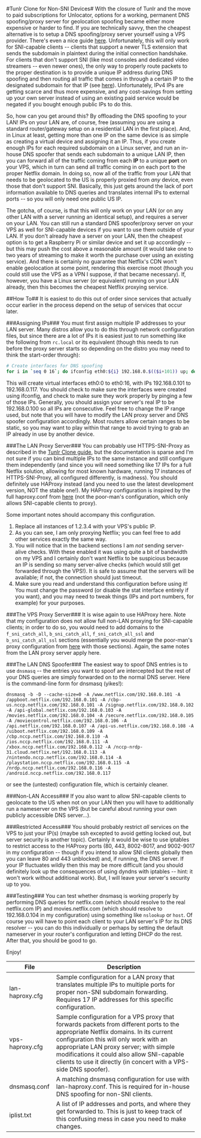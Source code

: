 #Tunlr Clone for Non-SNI Devices#
With the closure of Tunlr and the move to paid subscriptions for Unlocator, options for a working, permanent DNS spoofing/proxy server for geolocation spoofing became either more expensive or harder to find. If you are technically savvy, then the cheapest alternative is to setup a DNS spoofing/proxy server yourself using a VPS provider. There's even a nice guide [here](http://corporate-gadfly.github.io/Tunlr-Clone/). Unfortunately, this will only work for SNI-capable clients -- clients that support a newer TLS extension that sends the subdomain in plaintext during the initial connection handshake. For clients that don't support SNI (like most consoles and dedicated video streamers -- even newer ones), the only way to properly route packets to the proper destination is to provide a unique IP address during DNS spoofing and then routing all traffic that comes in through a certain IP to the designated subdomain for that IP (see [here](http://trick77.com/2014/03/01/tunlr-style-dns-unblocking-pandora-netflix-hulu-et-al/)). Unfortunately, IPv4 IPs are getting scarce and thus more expensive, and any cost-savings from setting up your own server instead of using an existing paid service would be negated if you bought enough public IPs to do this.

So, how can you get around this? By offloading the DNS spoofing to your LAN! IPs on your LAN are, of course, free (assuming you are using a standard router/gateway setup on a residential LAN in the first place). And, in Linux at least, getting more than one IP on the same device is as simple as creating a virtual device and assigning it an IP. Thus, if you create enough IPs for each required subdomain on a Linux server, and run an in-house DNS spoofer that sends each subdomain to a unique LAN IP, then you can forward all of the traffic coming from each **IP** to a unique **port** on your VPS, which in turn can send all traffic coming in on each port to the proper Netflix domain. In doing so, now all of the traffic from your LAN that needs to be geolocated to the US is properly proxied from *any* device, even those that don't support SNI. Basically, this just gets around the lack of port information available to DNS queries and translates internal IPs to external ports -- so you will only need one public US IP.

The gotcha, of course, is that this will only work on your LAN (or on any other LAN with a server running an identical setup), and requires a server on your LAN. You can still run a standard DNS spoofer/proxy server on your VPS as well for SNI-capable devices if you want to use them outside of your LAN. If you don't already have a server on your LAN, then the cheapest option is to get a Raspberry Pi or similar device and set it up accordingly -- but this may push the cost above a reasonable amount (it would take one to two years of streaming to make it worth the purchase over using an existing service). And there is certainly no guarantee that Netflix's CDN won't enable geolocation at some point, rendering this exercise moot (though you could still use the VPS as a VPN I suppose, if that became necessary). If, however, you have a Linux server (or equivalent) running on your LAN already, then this becomes the cheapest Netflix proxying service.

##How To##
It is easiest to do this out of order since services that actually occur earlier in the process depend on the setup of services that occur later.

###Assigning IPs###
You must first assign multiple IP addresses to your LAN server. Many distros allow you to do this through network configuration files, but since there are a lot of IPs it is easiest just to run something like the following from `rc.local` or its equivalent (though this needs to run before the proxy server starts so depending on the distro you may need to think the start-order through):
```bash
# Create interfaces for DNS spoofing
for i in `seq 0 16`; do ifconfig eth0:${i} 192.168.0.$(($i+101)) up; done
```
This will create virtual interfaces eth0:0 to eth0:16, with IPs 192.168.0.101 to 192.168.0.117. You should check to make sure the interfaces were created using ifconfig, and check to make sure they work properly by pinging a few of those IPs. Generally, you should assign your server's real IP to be 192.168.0.100 so all IPs are consecutive. Feel free to change the IP range used, but note that you will have to modify the LAN proxy server and DNS spoofer configuration accordingly. Most routers allow certain ranges to be static, so you may want to play within that range to avoid trying to grab an IP already in use by another device.

###The LAN Proxy Server###
You can probably use HTTPS-SNI-Proxy as described in the [Tunlr Clone guide](http://corporate-gadfly.github.io/Tunlr-Clone/), but the documentation is sparse and I'm not sure if you can bind multiple IPs to the same instance and still configure them independently (and since you will need something like 17 IPs for a full Netflix solution, allowing for most known hardware, running 17 instances of HTTPS-SNI-Proxy, all configured differently, is madness). You should definitely use HAProxy instead (and you need to use the latest development version, NOT the stable one!). My HAProxy configuration is inspired by the full haproxy.conf from [here](https://github.com/trick77/tunlr-style-dns-unblocking) (not the poor-man's configuration, which only allows SNI-capable clients to proxy).

Some important notes should accompany this configuration.
1. Replace all instances of 1.2.3.4 with your VPS's public IP.
2. As you can see, I am only proxying Netflix; you can feel free to add other services exactly the same way.
3. You will notice that in the backend sections I am *not* sending server-alive checks. With these enabled it was using quite a bit of bandwidth on my VPS and I certainly don't want Netflix to be suspicious because an IP is sending so many server-alive checks (which would still get forwarded through the VPS!). It is safe to assume that the servers will be available; if not, the connection should just timeout.
4. Make sure you read and understand this configuration before using it! You must change the password (or disable the stat interface entirely if you want), and you may need to tweak things (IPs and port numbers, for example) for your purposes.

###The VPS Proxy Server###
It is wise again to use HAProxy here. Note that my configuration does not allow full non-LAN proxying for SNI-capable clients; in order to do so, you would need to add domains to the `f_sni_catch_all`, `b_sni_catch_all`, `f_sni_catch_all_ssl` and `b_sni_catch_all_ssl` sections (essentially you would merge the poor-man's proxy configuration from [here](https://github.com/trick77/tunlr-style-dns-unblocking) with those sections). Again, the same notes from the LAN proxy server apply here.

###The LAN DNS Spoofer###
The easiest way to spoof DNS entries is to use `dnsmasq` -- the entries you want to spoof are intercepted but the rest of your DNS queries are simply forwarded on to the normal DNS server. Here is the command-line form for dnsmasq (yikes!):
```
dnsmasq -b -D --cache-size=0 -A /www.netflix.com/192.168.0.101 -A /appboot.netflix.com/192.168.0.101 -A /cbp-us.nccp.netflix.com/192.168.0.101 -A /signup.netflix.com/192.168.0.102 -A /api-global.netflix.com/192.168.0.103 -A /movies.netflix.com/192.168.0.104 -A /secure.netflix.com/192.168.0.105 -A /moviecontrol.netflix.com/192.168.0.106 -A /api.netflix.com/192.168.0.107 -A /api-us.netflix.com/192.168.0.108 -A /uiboot.netflix.com/192.168.0.109 -A /cbp.nccp.netflix.com/192.168.0.110 -A /ios.nccp.netflix.com/192.168.0.111 -A /xbox.nccp.netflix.com/192.168.0.112 -A /nccp-nrdp-31.cloud.netflix.net/192.168.0.113 -A /nintendo.nccp.netflix.com/192.168.0.114 -A /playstation.nccp.netflix.com/192.168.0.115 -A /nrdp.nccp.netflix.com/192.168.0.116 -A /android.nccp.netflix.com/192.168.0.117
```
or see the (untested) configuration file, which is certainly cleaner.

###Non-LAN Access###
If you also want to allow SNI-capable clients to geolocate to the US when not on your LAN then you will have to additionally run a nameserver on the VPS (but be careful about running your own publicly accessible DNS server...).

###Restricted Access###
You should probably restrict *all* services on the VPS to just your IP(s) (maybe ssh excepted to avoid getting locked out, but server security is another topic). Certainly it would be wise to use iptables to restrict access to the HAProxy ports (80, 443, 8002-8017, and 9002-9017 in my configuration -- though if you intend to allow SNI clients globally then you can leave 80 and 443 unblocked) and, if running, the DNS server. If your IP fluctuates wildly then this may be more difficult (and you should definitely look up the consequences of using dyndns with iptables -- hint: it won't work without additional work). But, I will leave your server's security up to you.

###Testing###
You can test whether dnsmasq is working properly by performing DNS queries for netflix.com (which should resolve to the real netflix.com IP) and movies.netflix.com (which should resolve to 192.168.0.104 in my configuration) using something like `nslookup` or `host`. Of course you will have to point each client to your LAN server's IP for its DNS resolver -- you can do this individually or perhaps by setting the default nameserver in your router's configuration and letting DHCP do the rest. After that, you should be good to go.

Enjoy!

| File | Description |
| ---------- | ---------- |
| lan-haproxy.cfg | Sample configuration for a LAN proxy that translates multiple IPs to multiple ports for proper non-SNI subdomain forwarding. Requires 17 IP addresses for this specific configuration. |
| vps-haproxy.cfg | Sample configuration for a VPS proxy that forwards packets from different ports to the appropriate Netflix domains. In its current configuration this will only work with an appropriate LAN proxy server; with simple modifications it could also allow SNI-capable clients to use it directly (in concert with a VPS-side DNS spoofer). |
| dnsmasq.conf | A matching dnsmasq configuration for use with lan-haproxy.conf. This is required for in-house DNS spoofing for non-SNI clients. |
| iplist.txt | A list of IP addresses and ports, and where they get forwarded to. This is just to keep track of this confusing mess in case you need to make changes. |
